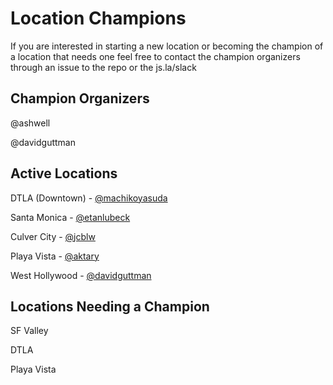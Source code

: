 # Location Champions
If you are interested in starting a new location or
becoming the champion of a location that needs one feel free to contact
the champion organizers through an issue to the repo or the js.la/slack


## Champion Organizers
@ashwell

@davidguttman


## Active Locations
DTLA (Downtown) - [@machikoyasuda](https://github.com/machikoyasuda/)

Santa Monica - [@etanlubeck](https://github.com/etanlubeck/)

Culver City - [@jcblw](https://github.com/jcblw/)

Playa Vista - [@aktary](https://github.com/aktary/)

West Hollywood - [@davidguttman](https://github.com/davidguttman/)


## Locations Needing a Champion
SF Valley

DTLA

Playa Vista

